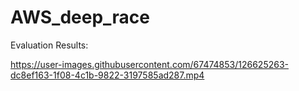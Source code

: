 # AWS_deep_race

Evaluation Results:

https://user-images.githubusercontent.com/67474853/126625263-dc8ef163-1f08-4c1b-9822-3197585ad287.mp4
